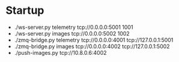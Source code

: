 Startup
=======

* ./ws-server.py telemetry tcp://0.0.0.0:5001 1001
* ./ws-server.py images tcp://0.0.0.0:5002 1002
* ./zmq-bridge.py telemetry tcp://0.0.0.0:4001 tcp://127.0.0.1:5001
* ./zmq-bridge.py images tcp://0.0.0.0:4002 tcp://127.0.0.1:5002
* ./push-images.py tcp://10.8.0.6:4002